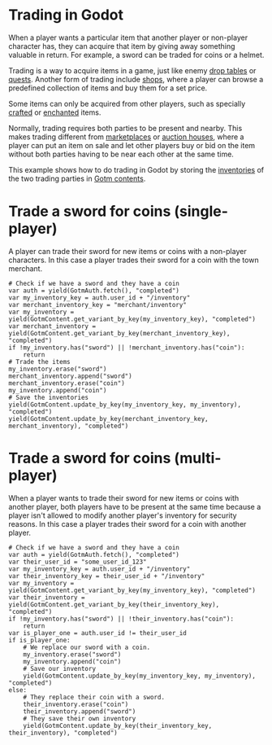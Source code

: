 # Trading in Godot

When a player wants a particular item that another player or non-player character has, they can acquire that item by giving away something valuable in return. For example, a sword can be traded for coins or a helmet.

Trading is a way to acquire items in a game, just like enemy [drop tables](./drop-tables.md) or [quests](./quests.md). Another form of trading include [shops](./shop.md), where a player can browse a predefined collection of items and buy them for a set price.

Some items can only be acquired from other players, such as specially [crafted](./crafting.md) or [enchanted](./enchanting.md) items.

Normally, trading requires both parties to be present and nearby. This makes trading different from [marketplaces](./marketplace.md) or [auction houses](./auction-house.md), where a player can put an item on sale and let other players buy or bid on the item without both parties having to be near each other at the same time.

This example shows how to do trading in Godot by storing the [inventories](./inventory.md) of the two trading parties in [Gotm contents](/src/docs/content.md).

# Trade a sword for coins (single-player)

A player can trade their sword for new items or coins with a non-player characters. In this case a player trades their sword for a coin with the town merchant.

```gdscript
# Check if we have a sword and they have a coin
var auth = yield(GotmAuth.fetch(), "completed")
var my_inventory_key = auth.user_id + "/inventory"
var merchant_inventory_key = "merchant/inventory"
var my_inventory = yield(GotmContent.get_variant_by_key(my_inventory_key), "completed")
var merchant_inventory = yield(GotmContent.get_variant_by_key(merchant_inventory_key), "completed")
if !my_inventory.has("sword") || !merchant_inventory.has("coin"):
    return
# Trade the items
my_inventory.erase("sword")
merchant_inventory.append("sword")
merchant_inventory.erase("coin")
my_inventory.append("coin")
# Save the inventories
yield(GotmContent.update_by_key(my_inventory_key, my_inventory), "completed")
yield(GotmContent.update_by_key(merchant_inventory_key, merchant_inventory), "completed")
```

# Trade a sword for coins (multi-player)

When a player wants to trade their sword for new items or coins with another player, both players have to be present at the same time because a player isn't allowed to modify another player's inventory for security reasons. In this case a player trades their sword for a coin with another player.

```gdscript
# Check if we have a sword and they have a coin
var auth = yield(GotmAuth.fetch(), "completed")
var their_user_id = "some_user_id_123"
var my_inventory_key = auth.user_id + "/inventory"
var their_inventory_key = their_user_id + "/inventory"
var my_inventory = yield(GotmContent.get_variant_by_key(my_inventory_key), "completed")
var their_inventory = yield(GotmContent.get_variant_by_key(their_inventory_key), "completed")
if !my_inventory.has("sword") || !their_inventory.has("coin"):
    return
var is_player_one = auth.user_id != their_user_id
if is_player_one:
    # We replace our sword with a coin.
    my_inventory.erase("sword")
    my_inventory.append("coin")
    # Save our inventory
    yield(GotmContent.update_by_key(my_inventory_key, my_inventory), "completed")
else:
    # They replace their coin with a sword.
    their_inventory.erase("coin")
    their_inventory.append("sword")
    # They save their own inventory
    yield(GotmContent.update_by_key(their_inventory_key, their_inventory), "completed")
```
